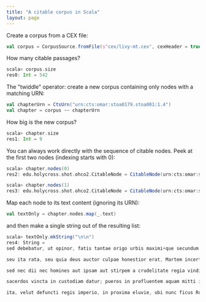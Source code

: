 ```yaml
---
title: "A citable corpus in Scala"
layout: page
---
```






Create a corpus from a CEX file:

```scala
val corpus = CorpusSource.fromFile(s"cex/livy-mt.cex", cexHeader = true)
```

How many citable passages?

```scala
scala> corpus.size
res0: Int = 542
```

The "twiddle" operator: create a new corpus containing only nodes with a matching URN:

```scala
val chapterUrn = CtsUrn("urn:cts:omar:stoa0179.stoa001:1.4")
val chapter = corpus ~~ chapterUrn
```

How big is the new corpus?

```scala
scala> chapter.size
res1: Int = 9
```

You can always work directly with the sequence of citable nodes.  Peek at the first two nodes (indexing starts with 0):

```scala
scala> chapter.nodes(0)
res2: edu.holycross.shot.ohco2.CitableNode = CitableNode(urn:cts:omar:stoa0179.stoa001.omar:1.4.1,sed debebatur, ut opinor, fatis tantae origo urbis maximi+que secundum deorum opes imperii principium. vi compressa Vestalis cum geminum partum edidisset,)

scala> chapter.nodes(1)
res3: edu.holycross.shot.ohco2.CitableNode = CitableNode(urn:cts:omar:stoa0179.stoa001.omar:1.4.2,seu ita rata, seu quia deus auctor culpae honestior erat, Martem incertae stirpis patrem nuncupat.)
```

Map each node to its text content (ignoring its URN):

```scala
val textOnly = chapter.nodes.map(_.text)
```

and then make a single string out of the resulting list:

```scala
scala> textOnly.mkString("\n\n")
res4: String =
sed debebatur, ut opinor, fatis tantae origo urbis maximi+que secundum deorum opes imperii principium. vi compressa Vestalis cum geminum partum edidisset,

seu ita rata, seu quia deus auctor culpae honestior erat, Martem incertae stirpis patrem nuncupat.

sed nec dii nec homines aut ipsam aut stirpem a crudelitate regia vindicant;

sacerdos vincta in custodiam datur; pueros in profluentem aquam mitti iubet. forte quadam divinitus super ripas Tiberis effusus lenibus stagnis nec adiri usquam ad iusti cursum poterat amnis et posse quamvis languida mergi aqua infantes spem ferentibus dabat.

ita, velut defuncti regis imperio, in proxima eluvie, ubi nunc ficus Ruminalis est — Romularem vocatam ferunt—, pueros exponunt. vastae tum in his locis solitudi...
```
